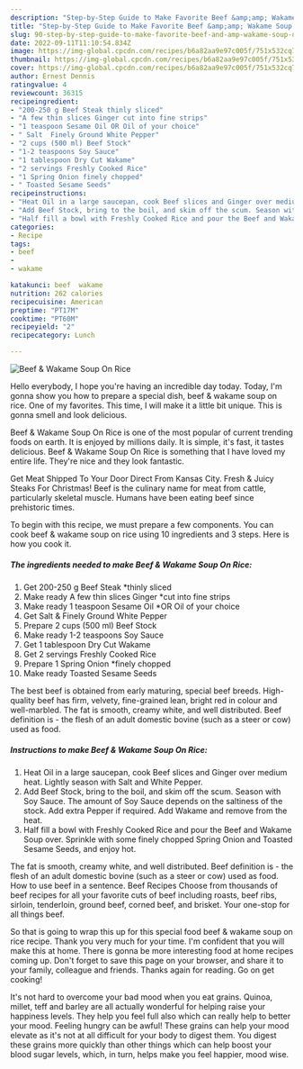 ```yaml
---
description: "Step-by-Step Guide to Make Favorite Beef &amp;amp; Wakame Soup On Rice"
title: "Step-by-Step Guide to Make Favorite Beef &amp;amp; Wakame Soup On Rice"
slug: 90-step-by-step-guide-to-make-favorite-beef-and-amp-wakame-soup-on-rice
date: 2022-09-11T11:10:54.834Z
image: https://img-global.cpcdn.com/recipes/b6a82aa9e97c005f/751x532cq70/beef-wakame-soup-on-rice-recipe-main-photo.jpg
thumbnail: https://img-global.cpcdn.com/recipes/b6a82aa9e97c005f/751x532cq70/beef-wakame-soup-on-rice-recipe-main-photo.jpg
cover: https://img-global.cpcdn.com/recipes/b6a82aa9e97c005f/751x532cq70/beef-wakame-soup-on-rice-recipe-main-photo.jpg
author: Ernest Dennis
ratingvalue: 4
reviewcount: 36315
recipeingredient:
- "200-250 g Beef Steak thinly sliced"
- "A few thin slices Ginger cut into fine strips"
- "1 teaspoon Sesame Oil OR Oil of your choice"
- " Salt  Finely Ground White Pepper"
- "2 cups (500 ml) Beef Stock"
- "1-2 teaspoons Soy Sauce"
- "1 tablespoon Dry Cut Wakame"
- "2 servings Freshly Cooked Rice"
- "1 Spring Onion finely chopped"
- " Toasted Sesame Seeds"
recipeinstructions:
- "Heat Oil in a large saucepan, cook Beef slices and Ginger over medium heat. Lightly season with Salt and White Pepper."
- "Add Beef Stock, bring to the boil, and skim off the scum. Season with Soy Sauce. The amount of Soy Sauce depends on the saltiness of the stock. Add extra Pepper if required. Add Wakame and remove from the heat."
- "Half fill a bowl with Freshly Cooked Rice and pour the Beef and Wakame Soup over. Sprinkle with some finely chopped Spring Onion and Toasted Sesame Seeds, and enjoy hot."
categories:
- Recipe
tags:
- beef
- 
- wakame

katakunci: beef  wakame 
nutrition: 262 calories
recipecuisine: American
preptime: "PT17M"
cooktime: "PT60M"
recipeyield: "2"
recipecategory: Lunch

---
```



![Beef &amp; Wakame Soup On Rice](https://img-global.cpcdn.com/recipes/b6a82aa9e97c005f/751x532cq70/beef-wakame-soup-on-rice-recipe-main-photo.jpg)

Hello everybody, I hope you're having an incredible day today. Today, I'm gonna show you how to prepare a special dish, beef &amp; wakame soup on rice. One of my favorites. This time, I will make it a little bit unique. This is gonna smell and look delicious.

Beef &amp; Wakame Soup On Rice is one of the most popular of current trending foods on earth. It is enjoyed by millions daily. It is simple, it's fast, it tastes delicious. Beef &amp; Wakame Soup On Rice is something that I have loved my entire life. They're nice and they look fantastic.

Get Meat Shipped To Your Door Direct From Kansas City. Fresh &amp; Juicy Steaks For Christmas! Beef is the culinary name for meat from cattle, particularly skeletal muscle. Humans have been eating beef since prehistoric times.


To begin with this recipe, we must prepare a few components. You can cook beef &amp; wakame soup on rice using 10 ingredients and 3 steps. Here is how you cook it.

<!--inarticleads1-->

##### The ingredients needed to make Beef &amp; Wakame Soup On Rice:

1. Get 200-250 g Beef Steak *thinly sliced
1. Make ready A few thin slices Ginger *cut into fine strips
1. Make ready 1 teaspoon Sesame Oil *OR Oil of your choice
1. Get  Salt &amp; Finely Ground White Pepper
1. Prepare 2 cups (500 ml) Beef Stock
1. Make ready 1-2 teaspoons Soy Sauce
1. Get 1 tablespoon Dry Cut Wakame
1. Get 2 servings Freshly Cooked Rice
1. Prepare 1 Spring Onion *finely chopped
1. Make ready  Toasted Sesame Seeds


The best beef is obtained from early maturing, special beef breeds. High-quality beef has firm, velvety, fine-grained lean, bright red in colour and well-marbled. The fat is smooth, creamy white, and well distributed. Beef definition is - the flesh of an adult domestic bovine (such as a steer or cow) used as food. 

<!--inarticleads2-->

##### Instructions to make Beef &amp; Wakame Soup On Rice:

1. Heat Oil in a large saucepan, cook Beef slices and Ginger over medium heat. Lightly season with Salt and White Pepper.
1. Add Beef Stock, bring to the boil, and skim off the scum. Season with Soy Sauce. The amount of Soy Sauce depends on the saltiness of the stock. Add extra Pepper if required. Add Wakame and remove from the heat.
1. Half fill a bowl with Freshly Cooked Rice and pour the Beef and Wakame Soup over. Sprinkle with some finely chopped Spring Onion and Toasted Sesame Seeds, and enjoy hot.


The fat is smooth, creamy white, and well distributed. Beef definition is - the flesh of an adult domestic bovine (such as a steer or cow) used as food. How to use beef in a sentence. Beef Recipes Choose from thousands of beef recipes for all your favorite cuts of beef including roasts, beef ribs, sirloin, tenderloin, ground beef, corned beef, and brisket. Your one-stop for all things beef. 

So that is going to wrap this up for this special food beef &amp; wakame soup on rice recipe. Thank you very much for your time. I'm confident that you will make this at home. There is gonna be more interesting food at home recipes coming up. Don't forget to save this page on your browser, and share it to your family, colleague and friends. Thanks again for reading. Go on get cooking!

It's not hard to overcome your bad mood when you eat grains. Quinoa, millet, teff and barley are all actually wonderful for helping raise your happiness levels. They help you feel full also which can really help to better your mood. Feeling hungry can be awful! These grains can help your mood elevate as it's not at all difficult for your body to digest them. You digest these grains more quickly than other things which can help boost your blood sugar levels, which, in turn, helps make you feel happier, mood wise.
